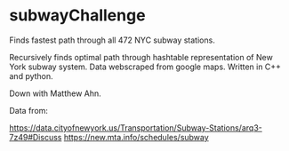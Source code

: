 # subwayChallenge
Finds fastest path through all 472 NYC subway stations.

Recursively finds optimal path through hashtable representation of New York subway system.
Data webscraped from google maps.
Written in C++ and python.

Down with Matthew Ahn.


Data from:

https://data.cityofnewyork.us/Transportation/Subway-Stations/arq3-7z49#Discuss
https://new.mta.info/schedules/subway
